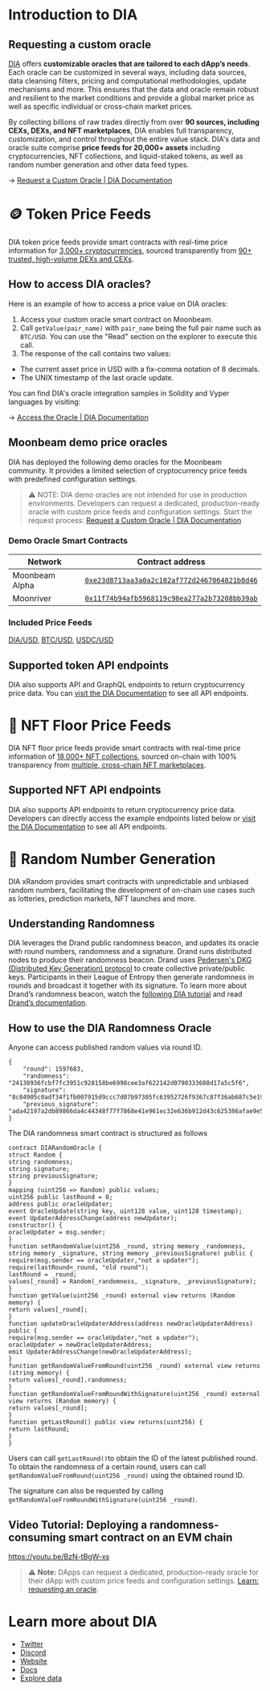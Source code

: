 # Introduction to DIA

## Requesting a custom oracle

[DIA](https://www.diadata.org/) offers **customizable oracles that are tailored to each dApp’s needs**. Each oracle can be customized in several ways, including data sources, data cleansing filters, pricing and computational methodologies, update mechanisms and more. This ensures that the data and oracle remain robust and resilient to the market conditions and provide a global market price as well as specific individual or cross-chain market prices.

By collecting billions of raw trades directly from over **90 sources, including CEXs, DEXs, and NFT marketplaces**, DIA enables full transparency, customization, and control throughout the entire value stack. DIA's data and oracle suite comprise **price feeds for 20,000+ assets** including cryptocurrencies, NFT collections, and liquid-staked tokens, as well as random number generation and other data feed types.

→ [Request a Custom Oracle | DIA Documentation](https://docs.diadata.org/introduction/intro-to-dia-oracles/request-an-oracle)

# 🪙 Token Price Feeds

DIA token price feeds provide smart contracts with real-time price information for [3,000+ cryptocurrencies](https://diadata.org/app/price), sourced transparently from [90+ trusted, high-volume DEXs and CEXs](https://diadata.org/app/source/defi).

## How to access DIA oracles?

Here is an example of how to access a price value on DIA oracles:

1. Access your custom oracle smart contract on Moonbeam.
2. Call `getValue(pair_name)` with `pair_name` being the full pair name such as `BTC/USD`. You can use the "Read" section on the explorer to execute this call.
3. The response of the call contains two values:
- The current asset price in USD with a fix-comma notation of 8 decimals.
- The UNIX timestamp of the last oracle update.

You can find DIA's oracle integration samples in Solidity and Vyper languages by visiting:

→ [Access the Oracle | DIA Documentation](https://docs.diadata.org/products/token-price-feeds/access-the-oracle)

## Moonbeam demo price oracles

DIA has deployed the following demo oracles for the Moonbeam community. It provides a limited selection of cryptocurrency price feeds with predefined configuration settings.

> ⚠️ NOTE: DIA demo oracles are not intended for use in production environments. Developers can request a dedicated, production-ready oracle with custom price feeds and configuration settings. Start the request process: [Request a Custom Oracle | DIA Documentation](https://docs.diadata.org/introduction/intro-to-dia-oracles/request-an-oracle)

### Demo Oracle Smart Contracts

| Network        | Contract address      
| -------------- | -------------------------------------------------------------------------------------------------------------------------------------- |
| Moonbeam Alpha  | [`0xe23d8713aa3a0a2c102af772d2467064821b8d46`](https://moonbase.moonscan.io/address/0xe23d8713aa3a0a2c102af772d2467064821b8d46)        |
| Moonriver  | [`0x11f74b94afb5968119c98ea277a2b73208bb39ab`](https://moonriver.moonscan.io/address/0x11f74b94afb5968119c98ea277a2b73208bb39ab)        |

### Included Price Feeds

[DIA/USD](https://diadata.org/app/price/asset/Ethereum/0x84cA8bc7997272c7CfB4D0Cd3D55cd942B3c9419/), [BTC/USD](https://diadata.org/app/price/asset/Bitcoin/0x0000000000000000000000000000000000000000/), [USDC/USD](https://diadata.org/app/price/asset/Ethereum/0xA0b86991c6218b36c1d19D4a2e9Eb0cE3606eB48/)

## Supported token API endpoints

DIA also supports API and GraphQL endpoints to return cryptocurrency price data. You can [visit the DIA Documentation](https://docs.diadata.org/products/token-price-feeds/access-api-endpoints) to see all API endpoints.

# 🎨 NFT Floor Price Feeds

DIA NFT floor price feeds provide smart contracts with real-time price information of [18,000+ NFT collections](https://diadata.org/app/floor-price), sourced on-chain with 100% transparency from [multiple, cross-chain NFT marketplaces](https://diadata.org/app/source/nft).

## Supported NFT API endpoints

DIA also supports API endpoints to return cryptocurrency price data. Developers can directly access the example endpoints listed below or [visit the DIA Documentation](https://docs.diadata.org/products/nft-floor-price-feeds/access-api-endpoints) to see all API endpoints.

# 🎲 Random Number Generation
DIA xRandom provides smart contracts with unpredictable and unbiased random numbers, facilitating the development of on-chain use cases such as lotteries, prediction markets, NFT launches and more.
## Understanding Randomness
DIA leverages the Drand public randomness beacon, and updates its oracle with round numbers, randomness and a signature. Drand runs distributed nodes to produce their randomness beacon. Drand uses [Pedersen's DKG (Distributed Key Generation) protocol](https://drand.love/docs/cryptography/#distributed-key-generation-dkg) to create collective private/public keys. Participants in their League of Entropy then generate randomness in rounds and broadcast it together with its signature.
To learn more about Drand’s randomness beacon, watch the [following DIA tutorial](https://youtu.be/7HALDJr8V3g) and read [Drand’s documentation](https://drand.love/docs/overview/#how-drand-works).
## How to use the DIA Randomness Oracle
Anyone can access published random values via round ID.
```
{
	"round": 1597683,
	"randomness": "24138936fcbf7fc3951c928158be6998cee3af622142d0790333608d17a5c5f6",
	"signature": "8c04905c0adf34f1fb007915d9ccc7d07b97305fc63952726f9367c87f36ab687c5e190c151f6ac4d760a9e009fc54230adb8513885449d649a229bc727be9ff347bdbce1c609cebf993b6ae57133fbcf23f96b15dbd3510cb5f2ade6b30b647",
	"previous_signature": "ada42197a2db89866da4c44348f77f7868e41e961ec32e636b912d43c625386afae9e54944ac573047dbd227ee495b52059586c8d8cd0edfe18cc15ca0666a66651da1d62b12af2d0fac19735bed9298690a593571965c3ad7c7b11947e76ec0"
}
```


The DIA randomness smart contract is structured as follows
```pragma solidity ^0.8.0;
contract DIARandomOracle {
struct Random {
string randomness;
string signature;
string previousSignature;
}
mapping (uint256 => Random) public values;
uint256 public lastRound = 0;
address public oracleUpdater;
event OracleUpdate(string key, uint128 value, uint128 timestamp);
event UpdaterAddressChange(address newUpdater);
constructor() {
oracleUpdater = msg.sender;
}
function setRandomValue(uint256 _round, string memory _randomness, string memory _signature, string memory _previousSignature) public {
require(msg.sender == oracleUpdater,"not a updater");
require(lastRound<_round, "old round");
lastRound = _round;
values[_round] = Random(_randomness, _signature, _previousSignature);
}
function getValue(uint256 _round) external view returns (Random memory) {
return values[_round];
}
function updateOracleUpdaterAddress(address newOracleUpdaterAddress) public {
require(msg.sender == oracleUpdater,"not a updater");
oracleUpdater = newOracleUpdaterAddress;
emit UpdaterAddressChange(newOracleUpdaterAddress);
}
function getRandomValueFromRound(uint256 _round) external view returns (string memory) {
return values[_round].randomness;
}
function getRandomValueFromRoundWithSignature(uint256 _round) external view returns (Random memory) {
return values[_round];
}
function getLastRound() public view returns(uint256) {
return lastRound;
}
}
```

Users can call `getLastRound()`to obtain the ID of the latest published round. To obtain the randomness of a certain round, users can call `getRandomValueFromRound(uint256 _round)` using the obtained round ID.

The signature can also be requested by calling `getRandomValueFromRoundWithSignature(uint256 _round)`.

## Video Tutorial: Deploying a randomness-consuming smart contract on an EVM chain
https://youtu.be/BzN-tBgW-xs


> ⚠️ **Note:** DApps can request a dedicated, production-ready oracle for their dApp with custom price feeds and configuration settings. [Learn: requesting an oracle](https://docs.google.com/document/d/1Rbeic7f3e5an-ZT7rJSB_svCBRWTlSISsmnpOo18HQ0/edit#heading=h.ysc3hbr0lfty).


# Learn more about DIA

- [Twitter](https://twitter.com/DIAdata_org)
- [Discord](https://discord.gg/dia-dao)
- [Website](https://diadata.org/)
- [Docs](https://docs.diadata.org/)
- [Explore data](https://www.diadata.org/app/)

